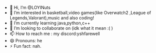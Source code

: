 - 👋 Hi, I’m @LOYINuts
- 👀 I’m interested in basketball,video games(like Overwatch2 ,League of Legends,Valorant),music and also coding!
- 🌱 I’m currently learning java,python,c++
- 💞️ I’m looking to collaborate on (idk what it mean :( )
- 📫 How to reach me : my discord:yshfarewell
- 😄 Pronouns: he
- ⚡ Fun fact: nah.

<!---
LOYINuts/LOYINuts is a ✨ special ✨ repository because its `README.md` (this file) appears on your GitHub profile.
You can click the Preview link to take a look at your changes.
--->
